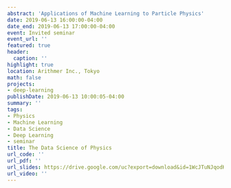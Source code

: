 ```yaml
---
abstract: 'Applications of Machine Learning to Particle Physics'
date: 2019-06-13 16:00:00-04:00
date_end: 2019-06-13 17:00:00-04:00
event: Invited seminar
event_url: ''
featured: true
header:
  caption: ''
highlight: true
location: Arithmer Inc., Tokyo
math: false
projects:
- deep-learning
publishDate: 2019-06-13 10:00:05-04:00
summary: ''
tags:
- Physics
- Machine Learning
- Data Science
- Deep Learning
- seminar
title: The Data Science of Physics
url_code: ''
url_pdf: ''
url_slides: https://drive.google.com/uc?export=download&id=1WcJTuNJqodKDsoJAodJDGkdjqFTvJDx-
url_video: ''
---
```


